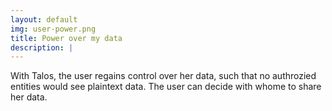```yaml
---
layout: default
img: user-power.png
title: Power over my data
description: |
---
```


With Talos, the user regains control over her data, such that no authrozied entities would see plaintext data. The user can decide with whome to share her data.
